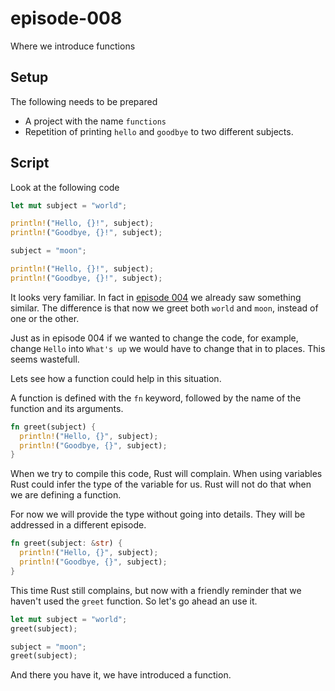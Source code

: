 # episode-008
Where we introduce functions

## Setup
The following needs to be prepared

* A project with the name `functions`
* Repetition of printing `hello` and `goodbye` to two different subjects.

## Script
Look at the following code

```rust
let mut subject = "world";

println!("Hello, {}!", subject);
println!("Goodbye, {}!", subject);

subject = "moon";

println!("Hello, {}!", subject);
println!("Goodbye, {}!", subject);
```

It looks very familiar. In fact in [episode 004](https://github.com/bits-of-rust/episode-004)
we already saw something similar. The difference is that now we greet both
`world` and `moon`, instead of one or the other.

Just as in episode 004 if we wanted to change the code, for example, change
`Hello` into `What's up` we would have to change that in to places. This seems
wastefull.

Lets see how a function could help in this situation.

A function is defined with the `fn` keyword, followed by the name of the
function and its arguments.

```rust
fn greet(subject) {
  println!("Hello, {}", subject);
  println!("Goodbye, {}", subject);
}
```

When we try to compile this code, Rust will complain. When using variables Rust
could infer the type of the variable for us. Rust will not do that when we are
defining a function.

For now we will provide the type without going into details. They will be
addressed in a different episode.

```rust
fn greet(subject: &str) {
  println!("Hello, {}", subject);
  println!("Goodbye, {}", subject);
}
```

This time Rust still complains, but now with a friendly reminder that we haven't
used the `greet` function. So let's go ahead an use it.

```rust
let mut subject = "world";
greet(subject);

subject = "moon";
greet(subject);
```

And there you have it, we have introduced a function.
